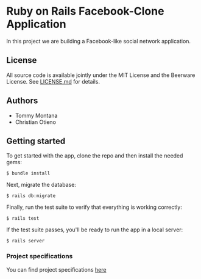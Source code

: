# Ruby on Rails Facebook-Clone Application

In this project we are building a Facebook-like social network application.

## License

All source code is available jointly under the MIT License and the Beerware License. See
[LICENSE.md](LICENSE.md) for details.

## Authors

- Tommy Montana
- Christian Otieno

## Getting started

To get started with the app, clone the repo and then install the needed gems:

```$ bundle install```

Next, migrate the database:

```$ rails db:migrate```

Finally, run the test suite to verify that everything is working correctly:

```$ rails test```

If the test suite passes, you'll be ready to run the app in a local server:

```$ rails server```

### Project specifications

You can find project specifications [here](https://www.theodinproject.com/courses/ruby-on-rails/lessons/final-project)

